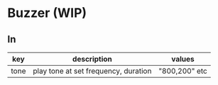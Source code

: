 # Buzzer (WIP)

## In

| key  | description                          | values        |
|------|--------------------------------------|---------------|
| tone | play tone at set frequency, duration | "800,200" etc |
